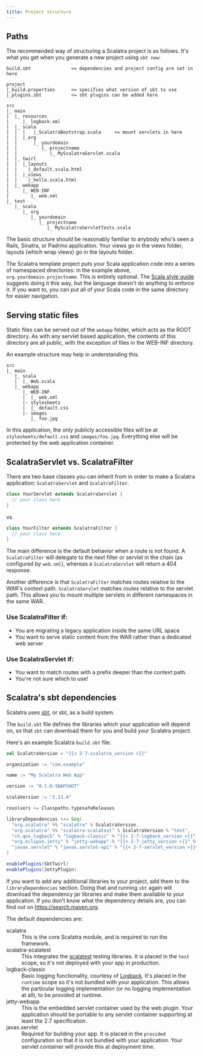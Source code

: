 ```yaml
---
title: Project structure
---
```


## Paths

The recommended way of structuring a Scalatra project is as follows. It's
what you get when you generate a new project using `sbt new`:

```
build.sbt               <= dependencies and project config are set in here

project
|_build.properties      <= specifies what version of sbt to use
|_plugins.sbt           <= sbt plugins can be added here

src
|_ main
|  |_ resources
|     |_ logback.xml
|  |_ scala
|  |  |   |_ScalatraBootstrap.scala     <= mount servlets in here
|  |  |_org
|  |      |_ yourdomain
|  |         |_ projectname
|  |            |_ MyScalatraServlet.scala
|  |_ twirl
|  |  |_layouts
|  |    |_default.scala.html
|  |  |_views
|  |    |_hello.scala.html
|  |_ webapp
|     |_ WEB-INF
|        |_ web.xml
|_ test
   |_ scala
      |_ org
         |_ yourdomain
            |_ projectname
               |_ MyScalatraServletTests.scala
```


The basic structure should be reasonably familiar to anybody who's seen a
Rails, Sinatra, or Padrino application. Your views go in the views folder,
layouts (which wrap views) go in the layouts folder.

The Scalatra template project puts your Scala application code into a series of
namespaced directories: in the example above, `org.yourdomain.projectname`.
This is entirely optional. The [Scala style guide](https://docs.scala-lang.org/style/)
suggests doing it this way, but the language doesn't do anything to enforce it.
If you want to, you can put all of your Scala code in the same directory for easier
navigation.

## Serving static files

Static files can be served out of the `webapp` folder, which acts as the ROOT
directory. As with any servlet based application, the contents of this directory
are all public, with the exception of files in the WEB-INF directory.

An example structure may help in understanding this.

    src
    |_ main
       |_ scala
       |  |_ Web.scala
       |_ webapp
          |_ WEB-INF
          |  |_ web.xml
          |- stylesheets
          |  |_ default.css
          |- images
             |_ foo.jpg


In this application, the only publicly accessible files will be at
`stylesheets/default.css` and `images/foo.jpg`. Everything else will be
protected by the web application container.


## ScalatraServlet vs. ScalatraFilter

There are two base classes you can inherit from in order to make a
Scalatra application: `ScalatraServlet` and `ScalatraFilter`.

```scala
class YourServlet extends ScalatraServlet {
  // your class here
}

```

vs.

```scala
class YourFilter extends ScalatraFilter {
  // your class here
}

```

The main difference is the default behavior when a route is not found.
A `ScalatraFilter` will delegate to the next filter or servlet in the chain (as
configured by `web.xml`), whereas a `ScalatraServlet` will return a 404
response.

Another difference is that `ScalatraFilter` matches routes relative to
the WAR's context path. `ScalatraServlet` matches routes relative to the
servlet path. This allows you to mount multiple servlets in different namespaces
in the same WAR.

### Use ScalatraFilter if:

* You are migrating a legacy application inside the same URL space
* You want to serve static content from the WAR rather than a
  dedicated web server

### Use ScalatraServlet if:

* You want to match routes with a prefix deeper than the context path.
* You're not sure which to use!


## Scalatra's sbt dependencies

Scalatra uses [sbt][sbt-site], or sbt, as a build system.

[sbt-site]: https://www.scala-sbt.org/

The `build.sbt` file defines the libraries which your application will depend on,
so that `sbt` can download them for you and build your Scalatra project.

Here's an example Scalatra `build.sbt` file:

```scala
val ScalatraVersion = "{{< 2-7-scalatra_version >}}"

organization := "com.example"

name := "My Scalatra Web App"

version := "0.1.0-SNAPSHOT"

scalaVersion := "2.13.4"

resolvers += Classpaths.typesafeReleases

libraryDependencies ++= Seq(
  "org.scalatra" %% "scalatra" % ScalatraVersion,
  "org.scalatra" %% "scalatra-scalatest" % ScalatraVersion % "test",
  "ch.qos.logback" % "logback-classic" % "{{< 2-7-logback_version >}}" % "runtime",
  "org.eclipse.jetty" % "jetty-webapp" % "{{< 2-7-jetty_version >}}" % "container",
  "javax.servlet" % "javax.servlet-api" % "{{< 2-7-servlet_version >}}" % "provided"
)

enablePlugins(SbtTwirl)
enablePlugins(JettyPlugin)
```

<div class="alert alert-info">
<span class="badge badge-info"><i class="glyphicon glyphicon-flag"></i></span>
If you want to add any additional libraries to your project, add them to the
<code>libraryDependencies</code> section.
Doing that and running <code>sbt</code> again will download the dependency jar
libraries and make them available to your application.
If you don't know what the dependency details are, you can find out on
<a href="https://search.maven.org">https://search.maven.org</a>.
</div>

The default dependencies are:

<dl class="dl-horizontal">
  <dt>scalatra</dt>
  <dd>This is the core Scalatra module, and is required to run the framework.</dd>
  <dt>scalatra-scalatest</dt>
  <dd>
    This integrates the <a href="https://github.com/scalatest/scalatest">scalatest</a>
    testing libraries.
    It is placed in the <code>test</code> scope, so it's not deployed with your app
    in production.
  </dd>
  <dt>logback-classic</dt>
  <dd>
    Basic logging functionality, courtesy of
    <a href="http://logback.qos.ch/">Logback</a>.
    It's placed in the <code>runtime</code> scope so it's not bundled with your
    application.
    This allows the particular logging implementation (or no logging implementation
    at all), to be provided at runtime.
  </dd>
  <dt>jetty-webapp</dt>
  <dd>
    This is the embedded servlet container used by the web plugin.
    Your application should be portable to any servlet container supporting at least
    the 2.7 specification.
  </dd>
  <dt>javax.servlet</dt>
  <dd>
    Required for building your app.
    It is placed in the <code>provided</code> configuration so that it is not bundled
    with your application.
    Your servlet container will provide this at deployment time.
  </dd>
</dl>
